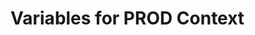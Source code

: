 <!--
SPDX-FileCopyrightText: 2025-present Stuart Ellis <stuart@stuartellis.name>

SPDX-License-Identifier: MIT
-->

# Variables for PROD Context
